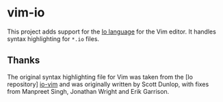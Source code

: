 # vim-io

This project adds support for the [Io language][io] for the Vim editor. It 
handles syntax highlighting for `*.io` files.

[io]: http://iolanguage.com/

## Thanks

The original syntax highlighting file for Vim was taken from the
[Io repository] [io-vim] and was originally written by Scott Dunlop, with fixes from Manpreet Singh, Jonathan Wright and Erik Garrison.

[io-vim]: https://raw.github.com/stevedekorte/io/master/extras/SyntaxHighlighters/Vim/io.vim 
